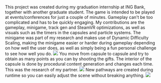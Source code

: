 This project was created during my graduation internship at ING Bank, together with another graduate student. The game is intended to be played at events/conferences for just a couple of minutes. Gameplay can't be too complicated and has to be quickly engaging.
My contributions are the gameplay, minigame, track gen and SteamVR optimizations, as well as visuals such as the timers in the capsules and particle systems.
The minigame was part of my research and makes use of Dynamic Difficulty Scaling, making the minigame easier or harder during gameplay depending on how well the user does, as well as simply being a fun personal challenge to see how well you do.
![](https://i.imgur.com/rtbtSUc.png)
You move from capsule to capsule and try to obtain as many points as you can by shooting the gifts.
The interior of the capsule is done by procedural content generation and changes each time. This was the research of my partner.
![](https://i.imgur.com/EdM2cSv.png)
New pathways are created during runtime so you can easily adjust the scene without breaking anything.
![](https://i.imgur.com/zuHMZjy.png)
